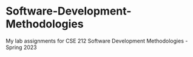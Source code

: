 # Software-Development-Methodologies
My lab assignments for CSE 212 Software Development Methodologies - Spring 2023
